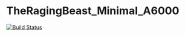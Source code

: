 # TheRagingBeast_Minimal_A6000

[![Build Status](https://travis-ci.org/varunhardgamer/TheRagingBeast_Minimal_A6000.svg?branch=master)](https://travis-ci.org/varunhardgamer/TheRagingBeast_Minimal_A6000)

